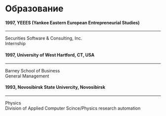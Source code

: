 <link rel="stylesheet" type="text/css" href="/style.css">

# Образование

#### 1997, YEEES (Yankee Eastern European Entrepreneurial Studies)
<hr class="divider">
Securities Software & Consulting, Inc.<br>   
Internship

#### 1997, University of West Hartford, CT, USA
<hr class="divider">
Barney School of Business<br>   
General Management

#### 1993, Novosibirsk State Univercity, Novosibirsk
<hr class="divider">
Physics<br>   
Division of Applied Computer Scince/Physics research automation

